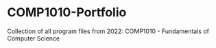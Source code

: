 # COMP1010-Portfolio
Collection of all program files from 2022: COMP1010 - Fundamentals of Computer Science

